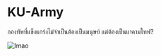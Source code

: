 # KU-Army

กองทัพที่แข็งแกร่งไม่จำเป็นต้องเป็นมนุษย์ แต่ต้องเป็นแาคามใทฟ?

![lmao](https://cdn.discordapp.com/attachments/359611399774797824/1177492524810641478/image.png?ex=6572b45e&is=65603f5e&hm=920a3929ff62088d7f34f59b945970f6193c5768081567802db8bff9a70210ad&)